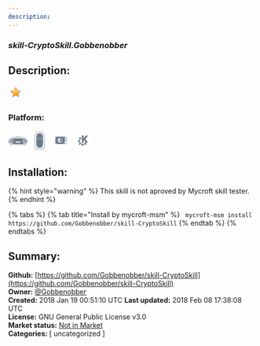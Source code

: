 ```yaml
---
description: 
---
```


### _skill-CryptoSkill.Gobbenobber_  
## Description:  
  
  
![](../.gitbook/assets/star.png)  
  
### Platform:  
 ![Mark I](../.gitbook/assets/mark-1-icon.png)  ![Mark II](../.gitbook/assets/mark-2-icon.png)  ![Picroft](../.gitbook/assets/picroft-icon.png)  ![plasmoid](../.gitbook/assets/kde.png)   
## Installation:  
{% hint style="warning" %}
This skill is not aproved by Mycroft skill tester.
{% endhint %}
    
{% tabs %}
{% tab title="Install by mycroft-msm" %}
``` mycroft-msm install https://github.com/Gobbenobber/skill-CryptoSkill```
{% endtab %}
  {% endtabs %}
    
## Summary:  
**Github:** [https://github.com/Gobbenobber/skill-CryptoSkill](https://github.com/Gobbenobber/skill-CryptoSkill)  
**Owner:** [@Gobbenobber](https://github.com/Gobbenobber)  
**Created:** 2018 Jan 19 00:51:10 UTC  **Last updated:** 2018 Feb 08 17:38:08 UTC  
**License:** GNU General Public License v3.0  
**Market status:** [Not in Market](https://market.mycroft.ai/skill/)  
**Categories:** [ uncategorized ]   
